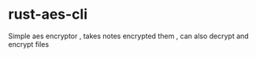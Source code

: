 # rust-aes-cli
Simple aes encryptor , takes notes encrypted them , can also decrypt and encrypt files 
